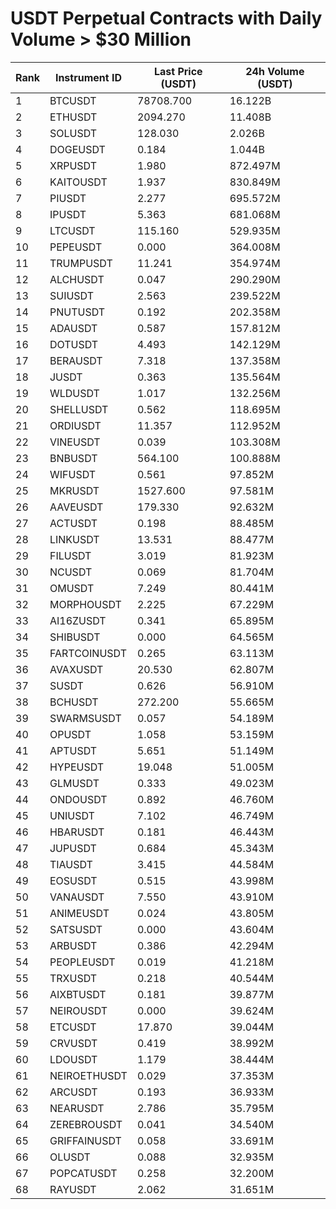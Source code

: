 # USDT Perpetual Contracts with Daily Volume > $30 Million

| Rank | Instrument ID | Last Price (USDT) | 24h Volume (USDT) |
|------|---------------|-------------------|-------------------|
| 1 | BTCUSDT | 78708.700 | 16.122B |
| 2 | ETHUSDT | 2094.270 | 11.408B |
| 3 | SOLUSDT | 128.030 | 2.026B |
| 4 | DOGEUSDT | 0.184 | 1.044B |
| 5 | XRPUSDT | 1.980 | 872.497M |
| 6 | KAITOUSDT | 1.937 | 830.849M |
| 7 | PIUSDT | 2.277 | 695.572M |
| 8 | IPUSDT | 5.363 | 681.068M |
| 9 | LTCUSDT | 115.160 | 529.935M |
| 10 | PEPEUSDT | 0.000 | 364.008M |
| 11 | TRUMPUSDT | 11.241 | 354.974M |
| 12 | ALCHUSDT | 0.047 | 290.290M |
| 13 | SUIUSDT | 2.563 | 239.522M |
| 14 | PNUTUSDT | 0.192 | 202.358M |
| 15 | ADAUSDT | 0.587 | 157.812M |
| 16 | DOTUSDT | 4.493 | 142.129M |
| 17 | BERAUSDT | 7.318 | 137.358M |
| 18 | JUSDT | 0.363 | 135.564M |
| 19 | WLDUSDT | 1.017 | 132.256M |
| 20 | SHELLUSDT | 0.562 | 118.695M |
| 21 | ORDIUSDT | 11.357 | 112.952M |
| 22 | VINEUSDT | 0.039 | 103.308M |
| 23 | BNBUSDT | 564.100 | 100.888M |
| 24 | WIFUSDT | 0.561 | 97.852M |
| 25 | MKRUSDT | 1527.600 | 97.581M |
| 26 | AAVEUSDT | 179.330 | 92.632M |
| 27 | ACTUSDT | 0.198 | 88.485M |
| 28 | LINKUSDT | 13.531 | 88.477M |
| 29 | FILUSDT | 3.019 | 81.923M |
| 30 | NCUSDT | 0.069 | 81.704M |
| 31 | OMUSDT | 7.249 | 80.441M |
| 32 | MORPHOUSDT | 2.225 | 67.229M |
| 33 | AI16ZUSDT | 0.341 | 65.895M |
| 34 | SHIBUSDT | 0.000 | 64.565M |
| 35 | FARTCOINUSDT | 0.265 | 63.113M |
| 36 | AVAXUSDT | 20.530 | 62.807M |
| 37 | SUSDT | 0.626 | 56.910M |
| 38 | BCHUSDT | 272.200 | 55.665M |
| 39 | SWARMSUSDT | 0.057 | 54.189M |
| 40 | OPUSDT | 1.058 | 53.159M |
| 41 | APTUSDT | 5.651 | 51.149M |
| 42 | HYPEUSDT | 19.048 | 51.005M |
| 43 | GLMUSDT | 0.333 | 49.023M |
| 44 | ONDOUSDT | 0.892 | 46.760M |
| 45 | UNIUSDT | 7.102 | 46.749M |
| 46 | HBARUSDT | 0.181 | 46.443M |
| 47 | JUPUSDT | 0.684 | 45.343M |
| 48 | TIAUSDT | 3.415 | 44.584M |
| 49 | EOSUSDT | 0.515 | 43.998M |
| 50 | VANAUSDT | 7.550 | 43.910M |
| 51 | ANIMEUSDT | 0.024 | 43.805M |
| 52 | SATSUSDT | 0.000 | 43.604M |
| 53 | ARBUSDT | 0.386 | 42.294M |
| 54 | PEOPLEUSDT | 0.019 | 41.218M |
| 55 | TRXUSDT | 0.218 | 40.544M |
| 56 | AIXBTUSDT | 0.181 | 39.877M |
| 57 | NEIROUSDT | 0.000 | 39.624M |
| 58 | ETCUSDT | 17.870 | 39.044M |
| 59 | CRVUSDT | 0.419 | 38.992M |
| 60 | LDOUSDT | 1.179 | 38.444M |
| 61 | NEIROETHUSDT | 0.029 | 37.353M |
| 62 | ARCUSDT | 0.193 | 36.933M |
| 63 | NEARUSDT | 2.786 | 35.795M |
| 64 | ZEREBROUSDT | 0.041 | 34.540M |
| 65 | GRIFFAINUSDT | 0.058 | 33.691M |
| 66 | OLUSDT | 0.088 | 32.935M |
| 67 | POPCATUSDT | 0.258 | 32.200M |
| 68 | RAYUSDT | 2.062 | 31.651M |
